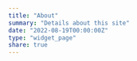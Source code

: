 ```yaml
---
title: "About"
summary: "Details about this site"
date: "2022-08-19T00:00:00Z"
type: "widget_page"
share: true
---
```

